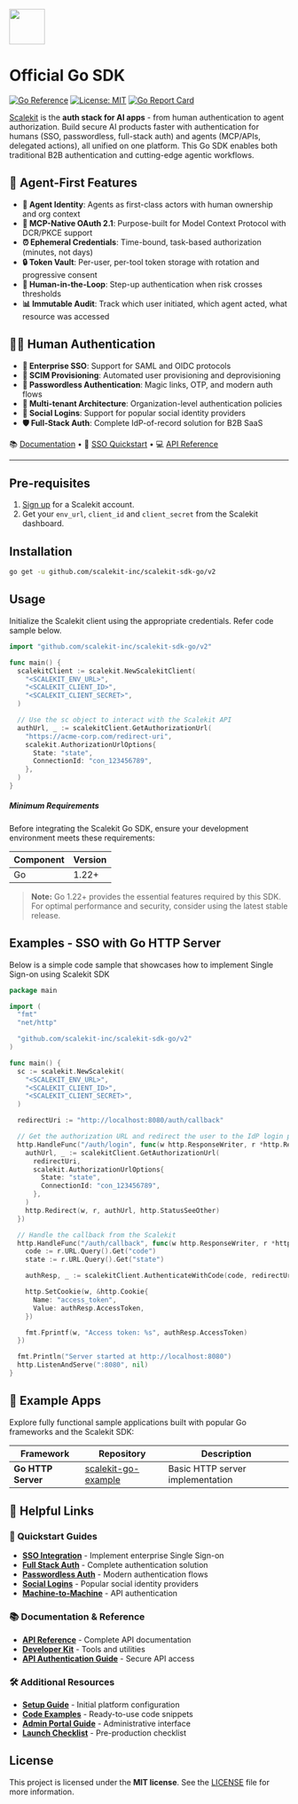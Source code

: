 <p align="left">
  <a href="https://scalekit.com" target="_blank" rel="noopener noreferrer">
    <picture>
      <img src="https://cdn.scalekit.cloud/v1/scalekit-logo-dark.svg" height="64">
    </picture>
  </a>
  <br/>
</p>

# Official Go SDK

[![Go Reference](https://pkg.go.dev/badge/github.com/scalekit-inc/scalekit-sdk-go/v2.svg)](https://pkg.go.dev/github.com/scalekit-inc/scalekit-sdk-go/v2)
[![License: MIT](https://img.shields.io/badge/License-MIT-yellow.svg)](https://opensource.org/licenses/MIT)
[![Go Report Card](https://goreportcard.com/badge/github.com/scalekit-inc/scalekit-sdk-go/v2)](https://goreportcard.com/report/github.com/scalekit-inc/scalekit-sdk-go/v2)

<a href="https://scalekit.com" target="_blank" rel="noopener noreferrer">Scalekit</a> is the **auth stack for AI apps** - from human authentication to agent authorization. Build secure AI products faster with authentication for humans (SSO, passwordless, full-stack auth) and agents (MCP/APIs, delegated actions), all unified on one platform. This Go SDK enables both traditional B2B authentication and cutting-edge agentic workflows.

## 🤖 Agent-First Features

- **🔐 Agent Identity**: Agents as first-class actors with human ownership and org context
- **🎯 MCP-Native OAuth 2.1**: Purpose-built for Model Context Protocol with DCR/PKCE support
- **⏰ Ephemeral Credentials**: Time-bound, task-based authorization (minutes, not days)
- **🔒 Token Vault**: Per-user, per-tool token storage with rotation and progressive consent
- **👥 Human-in-the-Loop**: Step-up authentication when risk crosses thresholds
- **📊 Immutable Audit**: Track which user initiated, which agent acted, what resource was accessed

## 👨‍💼 Human Authentication

- **🔐 Enterprise SSO**: Support for SAML and OIDC protocols
- **👥 SCIM Provisioning**: Automated user provisioning and deprovisioning  
- **🚀 Passwordless Authentication**: Magic links, OTP, and modern auth flows
- **🏢 Multi-tenant Architecture**: Organization-level authentication policies
- **📱 Social Logins**: Support for popular social identity providers
- **🛡️ Full-Stack Auth**: Complete IdP-of-record solution for B2B SaaS

<div>
📚 <a target="_blank" href="https://docs.scalekit.com">Documentation</a> • 🚀 <a target="_blank" href="https://docs.scalekit.com/sso/quickstart/">SSO Quickstart</a> • 💻 <a target="_blank" href="https://docs.scalekit.com/apis">API Reference</a>
</div>
<hr />

## Pre-requisites

1. [Sign up](https://scalekit.com) for a Scalekit account.
2. Get your ```env_url```, ```client_id``` and ```client_secret``` from the Scalekit dashboard.

## Installation

```sh
go get -u github.com/scalekit-inc/scalekit-sdk-go/v2
```

## Usage

Initialize the Scalekit client using the appropriate credentials. Refer code sample below.

```go
import "github.com/scalekit-inc/scalekit-sdk-go/v2"

func main() {
  scalekitClient := scalekit.NewScalekitClient(
    "<SCALEKIT_ENV_URL>",
    "<SCALEKIT_CLIENT_ID>",
    "<SCALEKIT_CLIENT_SECRET>",
  )

  // Use the sc object to interact with the Scalekit API
  authUrl, _ := scalekitClient.GetAuthorizationUrl(
    "https://acme-corp.com/redirect-uri",
    scalekit.AuthorizationUrlOptions{
      State: "state",
      ConnectionId: "con_123456789",
    },
  )
}

```

##### Minimum Requirements

Before integrating the Scalekit Go SDK, ensure your development environment meets these requirements:

| Component | Version |
| --------- | ------- |
| Go        | 1.22+   |

> **Note:** Go 1.22+ provides the essential features required by this SDK. For optimal performance and security, consider using the latest stable release.


## Examples - SSO with Go HTTP Server

Below is a simple code sample that showcases how to implement Single Sign-on using Scalekit SDK

```go
package main

import (
  "fmt"
  "net/http"

  "github.com/scalekit-inc/scalekit-sdk-go/v2"
)

func main() {
  sc := scalekit.NewScalekit(
    "<SCALEKIT_ENV_URL>",
    "<SCALEKIT_CLIENT_ID>",
    "<SCALEKIT_CLIENT_SECRET>",
  )

  redirectUri := "http://localhost:8080/auth/callback"

  // Get the authorization URL and redirect the user to the IdP login page
  http.HandleFunc("/auth/login", func(w http.ResponseWriter, r *http.Request) {
    authUrl, _ := scalekitClient.GetAuthorizationUrl(
      redirectUri,
      scalekit.AuthorizationUrlOptions{
        State: "state",
        ConnectionId: "con_123456789",
      },
    )
    http.Redirect(w, r, authUrl, http.StatusSeeOther)
  })

  // Handle the callback from the Scalekit
  http.HandleFunc("/auth/callback", func(w http.ResponseWriter, r *http.Request) {
    code := r.URL.Query().Get("code")
    state := r.URL.Query().Get("state")

    authResp, _ := scalekitClient.AuthenticateWithCode(code, redirectUri)

    http.SetCookie(w, &http.Cookie{
      Name: "access_token",
      Value: authResp.AccessToken,
    })

    fmt.Fprintf(w, "Access token: %s", authResp.AccessToken)
  })

  fmt.Println("Server started at http://localhost:8080")
  http.ListenAndServe(":8080", nil)
}
```

## 📱 Example Apps

Explore fully functional sample applications built with popular Go frameworks and the Scalekit SDK:

| Framework | Repository | Description |
|-----------|------------|-------------|
| **Go HTTP Server** | [scalekit-go-example](https://github.com/scalekit-developers/scalekit-go-example) | Basic HTTP server implementation |

## 🔗 Helpful Links

### 📖 Quickstart Guides
- [**SSO Integration**](https://docs.scalekit.com/sso/quickstart/) - Implement enterprise Single Sign-on
- [**Full Stack Auth**](https://docs.scalekit.com/fsa/quickstart/) - Complete authentication solution
- [**Passwordless Auth**](https://docs.scalekit.com/passwordless/quickstart/) - Modern authentication flows
- [**Social Logins**](https://docs.scalekit.com/social-logins/quickstart/) - Popular social identity providers
- [**Machine-to-Machine**](https://docs.scalekit.com/m2m/quickstart/) - API authentication

### 📚 Documentation & Reference
- [**API Reference**](https://docs.scalekit.com/apis) - Complete API documentation
- [**Developer Kit**](https://docs.scalekit.com/dev-kit/) - Tools and utilities
- [**API Authentication Guide**](https://docs.scalekit.com/guides/authenticate-scalekit-api/) - Secure API access

### 🛠️ Additional Resources
- [**Setup Guide**](https://docs.scalekit.com/guides/setup-scalekit/) - Initial platform configuration
- [**Code Examples**](https://docs.scalekit.com/directory/code-examples/) - Ready-to-use code snippets
- [**Admin Portal Guide**](https://docs.scalekit.com/directory/guides/admin-portal/) - Administrative interface
- [**Launch Checklist**](https://docs.scalekit.com/directory/guides/launch-checklist/) - Pre-production checklist

## License

This project is licensed under the **MIT license**.
See the [LICENSE](LICENSE) file for more information.
